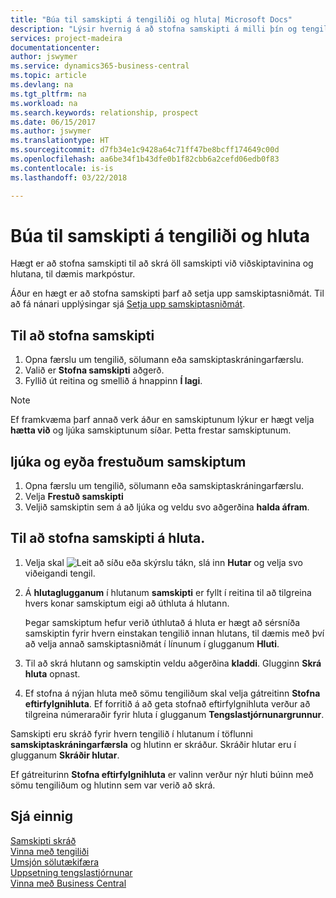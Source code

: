 ```yaml
---
title: "Búa til samskipti á tengiliði og hluta| Microsoft Docs"
description: "Lýsir hvernig á að stofna samskipti á milli þín og tengiliða og hluta í Business Central, eins og til dæmis beint tölvupóstsamband."
services: project-madeira
documentationcenter: 
author: jswymer
ms.service: dynamics365-business-central
ms.topic: article
ms.devlang: na
ms.tgt_pltfrm: na
ms.workload: na
ms.search.keywords: relationship, prospect
ms.date: 06/15/2017
ms.author: jswymer
ms.translationtype: HT
ms.sourcegitcommit: d7fb34e1c9428a64c71ff47be8bcff174649c00d
ms.openlocfilehash: aa6be34f1b43dfe0b1f82cbb6a2cefd06edb0f83
ms.contentlocale: is-is
ms.lasthandoff: 03/22/2018

---
```

# <a name="create-interactions-on-contacts-and-segments"></a>Búa til samskipti á tengiliði og hluta
Hægt er að stofna samskipti til að skrá öll samskipti við viðskiptavinina og hlutana, til dæmis markpóstur.

Áður en hægt er að stofna samskipti þarf að setja upp samskiptasniðmát. Til að fá nánari upplýsingar sjá  [Setja upp samskiptasniðmát](marketing-interactions.md).

## <a name="to-create-an-interaction"></a>Til að stofna samskipti
1. Opna færslu um tengilið, sölumann eða samskiptaskráningarfærslu.
2. Valið er **Stofna samskipti** aðgerð.
3. Fyllið út reitina og smellið á hnappinn **Í lagi**.

> [!NOTE]  
>   Ef framkvæma þarf annað verk áður en samskiptunum lýkur er hægt velja **hætta við** og ljúka samskiptunum síðar. Þetta frestar samskiptunum.

## <a name="to-finish-and-delete-postponed-interactions"></a>ljúka og eyða frestuðum samskiptum
1. Opna færslu um tengilið, sölumann eða samskiptaskráningarfærslu.
2. Velja **Frestuð samskipti**
3. Veljið samskiptin sem á að ljúka og veldu svo aðgerðina **halda áfram**.

## <a name="to-create-an-interaction-on-a-segment"></a>Til að stofna samskipti á hluta.
1. Velja skal ![Leit að síðu eða skýrslu](media/ui-search/search_small.png "Leit að síðu eða skýrslu táknið") tákn, slá inn  **Hutar** og velja svo viðeigandi tengil.
2. Á **hlutaglugganum** í hlutanum **samskipti** er fyllt í reitina til að tilgreina hvers konar samskiptum eigi að úthluta á hlutann.

    Þegar samskiptum hefur verið úthlutað á hluta er hægt að sérsníða samskiptin fyrir hvern einstakan tengilið innan hlutans, til dæmis með því að velja annað samskiptasniðmát í línunum í glugganum **Hluti**.  
3. Til að skrá hlutann og samskiptin veldu aðgerðina **kladdi**. Glugginn **Skrá hluta** opnast.
4. Ef stofna á nýjan hluta með sömu tengiliðum skal velja gátreitinn **Stofna eftirfylgnihluta**. Ef forritið á að geta stofnað eftirfylgnihluta verður að tilgreina númeraraðir fyrir hluta í glugganum **Tengslastjórnunargrunnur**.

Samskipti eru skráð fyrir hvern tengilið í hlutanum í töflunni **samskiptaskráningarfærsla** og hlutinn er skráður. Skráðir hlutar eru í glugganum **Skráðir hlutar**.

Ef gátreiturinn **Stofna eftirfylgnihluta** er valinn verður nýr hluti búinn með sömu tengiliðum og hlutinn sem var verið að skrá.

## <a name="see-also"></a>Sjá einnig
[Samskipti skráð](marketing-interactions.md)  
[Vinna með tengiliði](marketing-contacts.md)  
[Umsjón sölutækifæra](marketing-manage-sales-opportunities.md)  
[Uppsetning tengslastjórnunar](marketing-setup-marketing.md)  
[Vinna með Business Central](ui-work-product.md)

